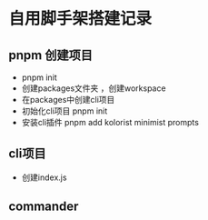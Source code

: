 <!--
 * @Desc: 
 * @Author: 曾茹菁
 * @Date: 2022-08-15 17:51:00
 * @LastEditors: 曾茹菁
 * @LastEditTime: 2022-08-17 17:35:07
-->
# 自用脚手架搭建记录
## pnpm 创建项目
- pnpm init 
- 创建packages文件夹 ，创建workspace
- 在packages中创建cli项目
- 初始化cli项目 pnpm init
- 安装cli插件 pnpm add kolorist minimist prompts
## cli项目
- 创建index.js
## commander
